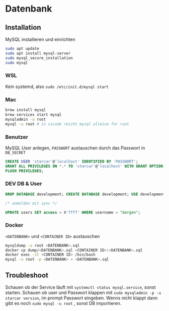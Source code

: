 # Datenbank

## Installation

MySQL installieren und einrichten

```sh
sudo apt update
sudo apt install mysql-server
sudo mysql_secure_installation
sudo mysql
```

### WSL

Kein systemd, also `sudo /etc/init.d/mysql start`

### Mac

```sh
brew install mysql
brew services start mysql
mysqladmin -u root
mysql -u root # in vscode reicht mysql alleine für root
```

### Benutzer

MySQL User anlegen, `PASSWORT` austauschen durch das Passwort in `DB_SECRET`

```sql
CREATE USER 'starcar'@'localhost' IDENTIFIED BY 'PASSWORT';
GRANT ALL PRIVILEGES ON *.* TO 'starcar'@'localhost' WITH GRANT OPTION;
FLUSH PRIVILEGES;
```

### DEV DB & User

```sql
DROP DATABASE development; CREATE DATABASE development; USE development;

/* anmelden mit sync */

UPDATE users SET access = X'ffff' WHERE username = "bergen";
```

### Docker

`<DATENBANK>` und `<CONTAINER ID>` austauschen

```sh
mysqldump -u root <DATENBANK>.sql
docker cp dump/<DATENBANK>.sql <CONTAINER ID>:<DATENBANK>.sql
docker exec -it <CONTAINER ID> /bin/bash
mysql -u root -p <DATENBANK> < <DATENBANK>.sql
```

## Troubleshoot

Schauen ob der Service läuft mit `systemctl status mysql.service`, sonst starten. Schauen ob user und Passwort klappen mit `sudo mysqladmin -p -u starcar version`, im prompt Passwort eingeben. Wenns nicht klappt dann gibt es noch `sudo mysql -u root` , sonst DB importieren.
